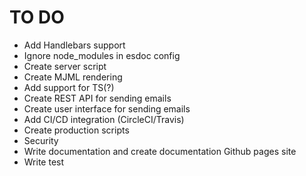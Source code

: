 # TO DO

* Add Handlebars support
* Ignore node_modules in esdoc config
* Create server script
* Create MJML rendering
* Add support for TS(?)
* Create REST API for sending emails
* Create user interface for sending emails
* Add CI/CD integration (CircleCI/Travis)
* Create production scripts
* Security
* Write documentation and create documentation Github pages site
* Write test
